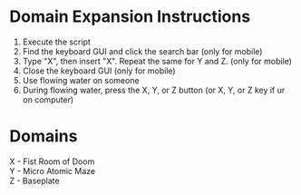 # Domain Expansion Instructions
1. Execute the script
2. Find the keyboard GUI and click the search bar (only for mobile)
3. Type "X", then insert "X". Repeat the same for Y and Z. (only for mobile)
4. Close the keyboard GUI (only for mobile)
5. Use flowing water on someone
6. During flowing water, press the X, Y, or Z button (or X, Y, or Z key if ur on computer)

# Domains
X - Fist Room of Doom  
Y - Micro Atomic Maze  
Z - Baseplate
